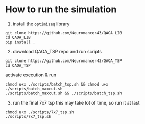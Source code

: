 # How to run the simulation

1. install the `optimizeq` library
```
git clone https://github.com/Neuromancer43/QAOA_LIB
cd QAOA_LIB
pip install .
```

2. download QAOA_TSP repo and run scripts
```
git clone https://github.com/Neuromancer43/QAOA_TSP
cd QAOA_TSP
```
activate execution & run
```
chmod u+x ./scripts/batch_tsp.sh && chmod u+x ./scripts/batch_maxcut.sh
./scripts/batch_maxcut.sh && ./scripts/batch_tsp.sh
```
3. run the final 7x7 tsp
this may take lot of time, so run it at last
```
chmod u+x ./scripts/7x7_tsp.sh
./scripts/7x7_tsp.sh
```
